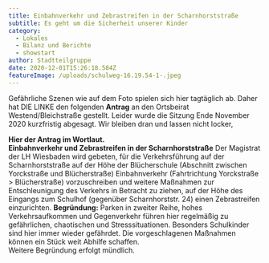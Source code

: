 ```yaml
---
title: Einbahnverkehr und Zebrastreifen in der Scharnhorststraße
subtitle: Es geht um die Sicherheit unserer Kinder
category:
  - Lokales
  - Bilanz und Berichte
  - showstart
author: Stadtteilgruppe
date: 2020-12-01T15:26:18.584Z
featureImage: /uploads/schulweg-16.19.54-1-.jpeg
---
```

Gefährliche Szenen wie auf dem Foto spielen sich hier tagtäglich ab. Daher hat DIE LINKE den folgenden **Antrag** an den Ortsbeirat Westend/Bleichstraße gestellt. Leider wurde die Sitzung Ende November 2020 kurzfristig abgesagt.  Wir bleiben dran und lassen nicht locker,

**Hier der Antrag im Wortlaut.**\
**Einbahnverkehr und Zebrastreifen in der Scharnhorststraße**
Der Magistrat der LH Wiesbaden wird gebeten,
für die Verkehrsführung auf der Scharnhorststraße auf der Höhe der Blücherschule (Abschnitt zwischen Yorckstraße und Blücherstraße) Einbahnverkehr (Fahrtrichtung Yorckstraße > Blücherstraße) vorzuschreiben und weitere Maßnahmen zur Entschleunigung des Verkehrs in Betracht zu ziehen,
auf der Höhe des Eingangs zum Schulhof (gegenüber Scharnhorststr. 24) einen Zebrastreifen einzurichten.
**Begründung:** Parken in zweiter Reihe, hohes Verkehrsaufkommen und Gegenverkehr führen hier regelmäßig zu gefährlichen, chaotischen und Stresssituationen. Besonders Schulkinder sind hier immer wieder gefährdet. Die vorgeschlagenen Maßnahmen können ein Stück weit Abhilfe schaffen.\
Weitere Begründung erfolgt mündlich.